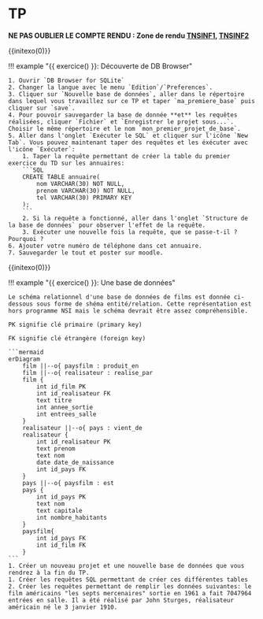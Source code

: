 # TP

**NE PAS OUBLIER LE COMPTE RENDU : Zone de rendu [TNSINF1](https://moodle.monlycee.net/mod/assign/view.php?id=67442), [TNSINF2](https://moodle.monlycee.net/mod/assign/view.php?id=68486)**


{{initexo(0)}}


!!! example "{{ exercice() }}: Découverte de DB Browser"

    1. Ouvrir `DB Browser for SQLite`
    2. Changer la langue avec le menu `Edition`/`Preferences`.
    3. Cliquer sur `Nouvelle base de données`, aller dans le répertoire dans lequel vous travaillez sur ce TP et taper `ma_premiere_base` puis cliquer sur `save`.
    4. Pour pouvoir sauvegarder la base de donnée **et** les requêtes réalisées, cliquer `Fichier` et `Enregistrer le projet sous...`. Choisir le même répertoire et le nom `mon_premier_projet_de_base`.
    5. Aller dans l'onglet `Exécuter le SQL` et cliquer sur l'icône `New Tab`. Vous pouvez maintenant taper des requêtes et les éxécuter avec l'icône `Exécuter`:
        1. Taper la requête permettant de créer la table du premier exercice du TD sur les annuaires:
        ```SQL
        CREATE TABLE annuaire(
            nom VARCHAR(30) NOT NULL,
            prenom VARCHAR(30) NOT NULL,
            tel VARCHAR(30) PRIMARY KEY
        );
        ```
        2. Si la requête a fonctionné, aller dans l'onglet `Structure de la base de données` pour observer l'effet de la requête.
        3. Exécuter une nouvelle fois la requête, que se passe-t-il ? Pourquoi ?
    6. Ajouter votre numéro de téléphone dans cet annuaire.
    7. Sauvegarder le tout et poster sur moodle.

{{initexo(0)}}


!!! example "{{ exercice() }}: Une base de données"

    Le schéma relationnel d'une base de données de films est donnée ci-dessous sous forme de shéma entité/relation. Cette représentation est hors programme NSI mais le schéma devrait être assez compréhensible.

    PK signifie clé primaire (primary key)

    FK signifie clé étrangère (foreign key)

    ```mermaid
    erDiagram
        film ||--o{ paysfilm : produit_en
        film ||--o{ realisateur : realise_par
        film {
            int id_film PK
            int id_realisateur FK
            text titre
            int annee_sortie
            int entrees_salle
        }
        realisateur ||--o{ pays : vient_de
        realisateur {
            int id_realisateur PK
            text prenom
            text nom
            date date_de_naissance
            int id_pays FK
        }
        pays ||--o{ paysfilm : est
        pays {
            int id_pays PK
            text nom
            text capitale
            int nombre_habitants
        }
        paysfilm{
            int id_pays FK
            int id_film FK
        }
    ```
    1. Créer un nouveau projet et une nouvelle base de données que vous rendrez à la fin du TP.
    1. Créer les requêtes SQL permettant de créer ces différentes tables
    2. Créer les requêtes permettant de remplir les données suivantes: le film américains "les septs mercenaires" sortie en 1961 a fait 7047964 entrées en salle. Il a été réalisé par John Sturges, réalisateur américain né le 3 janvier 1910.